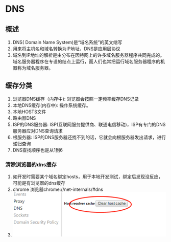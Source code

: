 # DNS

## 概述

1. DNS( Domain Name System)是“域名系统”的英文缩写
2. 用来将主机名和域名转换为IP地址，DNS是应用层协议
3.  域名到IP地址的解析是由分布在因特网上的许多域名服务器程序共同完成的。域名服务器程序在专设的结点上运行，而人们也常把运行域名服务器程序的机器称为域名服务器。

## 缓存分类

1. 浏览器DNS缓存（内存中): 浏览器会按照一定频率缓存DNS记录
2. 本地DNS缓存(内存中): 操作系统缓存。
3. 本地HOSTS文件
4. 路由器DNS
5. ISP的DNS服务器:  ISP(互联网服务提供商、联通电信移动)，ISP有专门的DNS服务器应对DNS查询请求
6. 根服务器: ISP的DNS服务器还找不到的话，它就会向根服务器发出请求，进行递归查询
7. DNS查找顺序也是从1到6

### 清除浏览器的dns缓存

1. 如开发时需要某个域名绑定hosts，用于本地开发测试，绑定后发现没反应，可能是有浏览器的dns缓存
2. chrome 浏览器chrome://net-internals/#dns
3. ![1557910055723](5-DNS.assets/1557910055723.png)